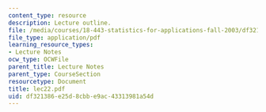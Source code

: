 ```yaml
---
content_type: resource
description: Lecture outline.
file: /media/courses/18-443-statistics-for-applications-fall-2003/df321386e25d8cbbe9ac43313981a54d_lec22.pdf
file_type: application/pdf
learning_resource_types:
- Lecture Notes
ocw_type: OCWFile
parent_title: Lecture Notes
parent_type: CourseSection
resourcetype: Document
title: lec22.pdf
uid: df321386-e25d-8cbb-e9ac-43313981a54d
---
```

